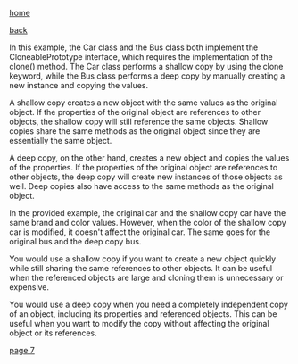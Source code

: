 [home](./page01.md)

[back](./page05.md)

In this example, the Car class and the Bus class both implement the CloneablePrototype interface, which requires the implementation of the clone() method. The Car class performs a shallow copy by using the clone keyword, while the Bus class performs a deep copy by manually creating a new instance and copying the values.

A shallow copy creates a new object with the same values as the original object. If the properties of the original object are references to other objects, the shallow copy will still reference the same objects. Shallow copies share the same methods as the original object since they are essentially the same object.

A deep copy, on the other hand, creates a new object and copies the values of the properties. If the properties of the original object are references to other objects, the deep copy will create new instances of those objects as well. Deep copies also have access to the same methods as the original object.

In the provided example, the original car and the shallow copy car have the same brand and color values. However, when the color of the shallow copy car is modified, it doesn't affect the original car. The same goes for the original bus and the deep copy bus.

You would use a shallow copy if you want to create a new object quickly while still sharing the same references to other objects. It can be useful when the referenced objects are large and cloning them is unnecessary or expensive.

You would use a deep copy when you need a completely independent copy of an object, including its properties and referenced objects. This can be useful when you want to modify the copy without affecting the original object or its references.



[page 7](./page07.md)
